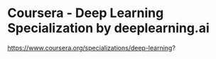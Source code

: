 # Coursera - Deep Learning Specialization by deeplearning.ai

https://www.coursera.org/specializations/deep-learning?
